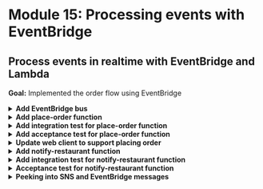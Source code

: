 # Module 15: Processing events with EventBridge

## Process events in realtime with EventBridge and Lambda

**Goal:** Implemented the order flow using EventBridge

<details>
<summary><b>Add EventBridge bus</b></summary><p>

1. Open `serverless.yml`.

2. Add an `EventBridge` bus as a new resource under the `resources.Resources` section

```yml
EventBus:
  Type: AWS::Events::EventBus
  Properties:
    Name: order_events_${self:provider.stage}
```

**IMPORTANT**: make sure that this `EventBus` resource is aligned with `ServiceUrlParameter`, `CognitoAuthorizer` and other CloudFormation resources.

3. While we're here, let's also add the EventBus name as output. Add the following to the `resources.Outputs` section.

```yml
EventBusName:
  Value: !Ref EventBus
```

4. Deploy the project.

`npm run sls -- deploy`

This will provision an EventBridge bus called `order_events_dev`.

</p></details>

<details>
<summary><b>Add place-order function</b></summary><p>

1. Add a new `place-order` function (in the `functions` section)

```yml
place-order:
  handler: functions/place-order.handler
  events:
    - http:
        path: /orders
        method: post
        authorizer:
          name: CognitoAuthorizer
          type: COGNITO_USER_POOLS
          arn: !GetAtt CognitoUserPool.Arn
  environment:
    bus_name: !Ref EventBus
```

Notice that this new function references the newly created `EventBridge` bus, whose name will be passed in via the `bus_name` environment variable.

This function also uses the same Cognito User Tool for authorization, as it'll be called directly by the client app.

2. Add the permission to publish events to `EventBridge` by adding the following to the list of permissions under `iamRoleStatements`:

```yml
- Effect: Allow
  Action: events:PutEvents
  Resource: "*"
```

Notice that we're using `"*"` here as `Resource`. Unfortunately, this is one of the shortcomings with `EventBridge` right now. That it doesn't support more granular permissions for `PutEvents` actions. Which means, anyone with this IAM permission would be able to publish events to ANY event bus in your AWS account.

3. Add a file `place-order.js` to the `functions` folder

4. Modify `place-order.js` to the following

```javascript
const EventBridge = require('aws-sdk/clients/eventbridge')
const eventBridge = new EventBridge()
const chance = require('chance').Chance()

const busName = process.env.bus_name

module.exports.handler = async (event) => {
  const restaurantName = JSON.parse(event.body).restaurantName

  const orderId = chance.guid()
  console.log(`placing order ID [${orderId}] to [${restaurantName}]`)

  await eventBridge.putEvents({
    Entries: [{
      Source: 'big-mouth',
      DetailType: 'order_placed',
      Detail: JSON.stringify({
        orderId,
        restaurantName,
      }),
      EventBusName: busName
    }]
  }).promise()

  console.log(`published 'order_placed' event into EventBridge`)

  const response = {
    statusCode: 200,
    body: JSON.stringify({ orderId })
  }

  return response
}
```

This `place-order` function handles requests to create an order (via the `POST /orders` endpoint we configured just now).

As part of the `POST` body in the request, it expects the `restaurantName` to be passed in. And upon receiving a request, all it's doing is publishing an event to the `EventBridge` bus and let some other process handle it.

</p></details>

<details>
<summary><b>Add integration test for place-order function</b></summary><p>

1. Add a file `place-order.tests.js` to `test_cases` folder

2. Modify `test_cases/place-order.tests.js` to the following

```javascript
const when = require('../steps/when')
const given = require('../steps/given')
const tearDown = require('../steps/tearDown')
const { init } = require('../steps/init')
const AWS = require('aws-sdk')
console.log = jest.fn()

const mockPutEvents = jest.fn()
AWS.EventBridge.prototype.putEvents = mockPutEvents

describe('Given an authenticated user', () => {
  let user

  beforeAll(async () => {
    await init()
    user = await given.an_authenticated_user()
  })

  afterAll(async () => {
    await tearDown.an_authenticated_user(user)
  })

  describe(`When we invoke the POST /orders endpoint`, () => {
    let resp

    beforeAll(async () => {
      mockPutEvents.mockClear()
      mockPutEvents.mockReturnValue({
        promise: async () => {}
      })

      resp = await when.we_invoke_place_order(user, 'Fangtasia')
    })

    it(`Should return 200`, async () => {
      expect(resp.statusCode).toEqual(200)
    })

    it(`Should publish a message to EventBridge bus`, async () => {
      expect(mockPutEvents).toBeCalledWith({
        Entries: [
          expect.objectContaining({
            Source: 'big-mouth',
            DetailType: 'order_placed',
            Detail: expect.stringContaining(`"restaurantName":"Fangtasia"`),
            EventBusName: expect.stringMatching(process.env.bus_name)
          })
        ]
      })
    })
  })
})
```

Wait a minute, we're mocking the AWS operations! Didn't you say not to do it last week?

Yes, I did...

The problem is that, to validate the events that are sent to `EventBridge` it'll take a bit of extra infrastructure set up. Because you can't just call `EventBridge` and ask what events it had just received on a bus recently. You need to subscribe to the bus and capture events in real-time as they happen.

We'll explore how to do this in the next couple of modules. For now, let's just mock these tests.

3. Modify `steps/when.js` to add a new `we_invoke_place_order` function

```javascript
const we_invoke_place_order = async (user, restaurantName) => {
  const body = JSON.stringify({ restaurantName })

  switch (mode) {
    case 'handler':
      return await viaHandler({ body }, 'place-order')
    case 'http':
      const auth = user.idToken
      return await viaHttp('orders', 'POST', { body, auth })
    default:
      throw new Error(`unsupported mode: ${mode}`)
  }
}
```

and don't forget to add it to the list of exported methods too

```javascript
module.exports = {
  we_invoke_get_index,
  we_invoke_get_restaurants,
  we_invoke_search_restaurants,
  we_invoke_place_order
}
```

4. Run integration tests

`npm run test`

and see that all 5 tests are passing

```
 PASS  tests/test_cases/get-index.tests.js
 PASS  tests/test_cases/get-restaurants.tests.js
 PASS  tests/test_cases/place-order.tests.js
 PASS  tests/test_cases/search-restaurants.tests.js (5.041s)
  ● Console

    console.info functions/search-restaurants.js:24
      this is a new secret


Test Suites: 4 passed, 4 total
Tests:       5 passed, 5 total
Snapshots:   0 total
Time:        5.431s
```

5. Deploy the project

`npm run sls -- deploy`

</p></details>

<details>
<summary><b>Add acceptance test for place-order function</b></summary><p>

When executing the deployed `place-order` function via API Gateway, the function would publish an `order_placed` event to the real EventBridge bus.

To verify that the event is published as expected, you have some options (discussed in [this post](https://theburningmonk.com/2019/09/how-to-include-sns-and-kinesis-in-your-e2e-tests/)). Again, for the purpose of this workshop, we'll take a short-cut and only validate EventBridge was called when executing as an integration test, using mocks...

1. Modify `test_cases/place-order.tests.js` so the `Should publish a message to EventBridge bus` test case only runs as an integration test.

Wrap the test case

```javascript
it(`Should publish a message to EventBridge bus`, async () => {
  expect(mockPutEvents).toBeCalledWith({
    Entries: [
      expect.objectContaining({
        Source: 'big-mouth',
        DetailType: 'order_placed',
        Detail: expect.stringContaining(`"restaurantName":"Fangtasia"`),
        EventBusName: expect.stringMatching(process.env.bus_name)
      })
    ]
  })
})
```

in an `if` block like this

```javascript
if (process.env.TEST_MODE === 'handler') {
  it(`Should publish a message to EventBridge bus`, async () => {
    expect(mockPutEvents).toBeCalledWith({
      Entries: [
        expect.objectContaining({
          Source: 'big-mouth',
          DetailType: 'order_placed',
          Detail: expect.stringContaining(`"restaurantName":"Fangtasia"`),
          EventBusName: expect.stringMatching(process.env.bus_name)
        })
      ]
    })
  })
}
```

2. Run acceptance test

`npm run acceptance`

and see that we have 4 (instead of 5 for integration) tests, and they're all passing.

```
 PASS  tests/test_cases/get-restaurants.tests.js
  ● Console

    console.info tests/steps/when.js:40
      invoking via HTTP GET https://4q8sbvheq2.execute-api.us-east-1.amazonaws.com/dev/restaurants

 PASS  tests/test_cases/get-index.tests.js
  ● Console

    console.info tests/steps/when.js:40
      invoking via HTTP GET https://4q8sbvheq2.execute-api.us-east-1.amazonaws.com/dev/

 PASS  tests/test_cases/place-order.tests.js
  ● Console

    console.info tests/steps/when.js:40
      invoking via HTTP POST https://4q8sbvheq2.execute-api.us-east-1.amazonaws.com/dev/orders

 PASS  tests/test_cases/search-restaurants.tests.js
  ● Console

    console.info tests/steps/when.js:40
      invoking via HTTP POST https://4q8sbvheq2.execute-api.us-east-1.amazonaws.com/dev/restaurant
s/search


Test Suites: 4 passed, 4 total
Tests:       4 passed, 4 total
Snapshots:   0 total
Time:        4.845s
```

Again, we'll see how we can extend these acceptance tests to validate the events that are published to EventBridge and SNS.

</p></details>

<details>
<summary><b>Update web client to support placing order</b></summary><p>

1. Modify `static/index.html` to the following

```html
<!DOCTYPE html>
<html>
  <head>
    <meta charset="UTF-8">
    <title>Big Mouth</title>

    <script src="https://sdk.amazonaws.com/js/aws-sdk-2.149.0.min.js"></script>
    <script src="https://d2qt42rcwzspd6.cloudfront.net/manning/aws-cognito-sdk.min.js"></script>
    <script src="https://d2qt42rcwzspd6.cloudfront.net/manning/amazon-cognito-identity.min.js"></script>
    <script src="https://code.jquery.com/jquery-3.2.1.min.js" 
            integrity="sha256-hwg4gsxgFZhOsEEamdOYGBf13FyQuiTwlAQgxVSNgt4="
            crossorigin="anonymous"></script>
    <script src="https://code.jquery.com/ui/1.12.1/jquery-ui.min.js" 
            integrity="sha384-Dziy8F2VlJQLMShA6FHWNul/veM9bCkRUaLqr199K94ntO5QUrLJBEbYegdSkkqX" 
            crossorigin="anonymous"></script>
    <link rel="stylesheet" href="https://code.jquery.com/ui/1.12.1/themes/base/jquery-ui.css">

    <style>
      .fullscreenDiv {
        background-color: #05bafd;
        width: 100%;
        height: auto;
        bottom: 0px;
        top: 0px;
        left: 0;
        position: absolute;        
      }
      .restaurantsDiv {
        background-color: #ffffff;
        width: 100%;
        height: auto;
      }
      .dayOfWeek {
        font-family: Arial, Helvetica, sans-serif;
        font-size: 32px;
        padding: 10px;
        height: auto;
        display: flex;
        justify-content: center;
      }
      .column-container {
        padding: 0;
        margin: 0;        
        list-style: none;
        display: flex;
        flex-flow: column;
        flex-wrap: wrap;
        justify-content: center;
      }
      .row-container {
        padding: 5px;
        margin: 5px;
        list-style: none;
        display: flex;
        flex-flow: row;
        flex-wrap: wrap;
        justify-content: center;
      }
      .item {
        padding: 5px;
        height: auto;
        margin-top: 10px;
        display: flex;
        flex-flow: row;
        flex-wrap: wrap;
        justify-content: center;
      }
      .restaurant {
        background-color: #00a8f7;
        border-radius: 10px;
        padding: 5px;
        height: auto;
        width: auto;
        margin-left: 40px;
        margin-right: 40px;
        margin-top: 15px;
        margin-bottom: 0px;
        display: flex;
        justify-content: center;
      }
      .restaurant-name {
        font-size: 24px;
        font-family:Arial, Helvetica, sans-serif;
        color: #ffffff;
        padding: 10px;
        margin: 0px;
      }
      .restaurant-image {
        padding-top: 0px;
        margin-top: 0px;
      }
      .row-container-left {
        list-style: none;
        display: flex;
        flex-flow: row;
        justify-content: flex-start;
      }
      .menu-text {
        font-family: Arial, Helvetica, sans-serif;
        font-size: 24px;
        font-weight: bold;
        color: white;
      }
      .text-trail-space {
        margin-right: 10px;
      }
      .hidden {
        display: none;
      }

      lable, button, input {
        display:block;
        font-family: Arial, Helvetica, sans-serif;
        font-size: 18px;
      }
      
      fieldset { 
        padding:0; 
        border:0; 
        margin-top:25px; 
      }

    </style>

    <script>
      const AWS_REGION = '{{awsRegion}}';
      const COGNITO_USER_POOL_ID = '{{cognitoUserPoolId}}';
      const CLIENT_ID = '{{cognitoClientId}}';
      const SEARCH_URL = '{{& searchUrl}}';
      const PLACE_ORDER_URL = '{{& placeOrderUrl}}';

      var regDialog, regForm;
      var verifyDialog;
      var regCompleteDialog;
      var signInDialog;
      var userPool, cognitoUser;
      var idToken;

      function toggleSignOut (enable) {
        enable === true ? $('#sign-out').show() : $('#sign-out').hide();
      }

      function toggleSignIn (enable) {
        enable === true ? $('#sign-in').show() : $('#sign-in').hide();
      }

      function toggleRegister (enable) {
        enable === true ? $('#register').show() : $('#register').hide();
      }

      function init() {
        AWS.config.region = AWS_REGION;
        AWSCognito.config.region = AWS_REGION;

        var data = { 
          UserPoolId : COGNITO_USER_POOL_ID, 
          ClientId : CLIENT_ID
        };
        userPool = new AWSCognito.CognitoIdentityServiceProvider.CognitoUserPool(data);
        cognitoUser = userPool.getCurrentUser();

        if (cognitoUser != null) {          
          cognitoUser.getSession(function(err, session) {
            if (err) {
                alert(err);
                return;
            }

            idToken = session.idToken.jwtToken;
            console.log('idToken: ' + idToken);
            console.log('session validity: ' + session.isValid());
          });

          toggleSignOut(true);
          toggleSignIn(false);
          toggleRegister(false);
        } else {
          toggleSignOut(false);
          toggleSignIn(true);
          toggleRegister(true);
        }
      }

      function addUser() {
        var firstName = $("#first-name")[0].value;
        var lastName = $("#last-name")[0].value;
        var username = $("#username")[0].value;
        var password = $("#password")[0].value;
        var email = $("#email")[0].value;

        var attributeList = [
          new AWSCognito.CognitoIdentityServiceProvider.CognitoUserAttribute({ 
            Name : 'email', Value : email
          }),
          new AWSCognito.CognitoIdentityServiceProvider.CognitoUserAttribute({ 
            Name : 'given_name', Value : firstName
          }),
          new AWSCognito.CognitoIdentityServiceProvider.CognitoUserAttribute({ 
            Name : 'family_name', Value : lastName
          }),
        ];

        userPool.signUp(username, password, attributeList, null, function(err, result){
          if (err) {
            alert(err);
            return;
          }
          cognitoUser = result.user;
          console.log('user name is ' + cognitoUser.getUsername());

          regDialog.dialog("close");
          verifyDialog.dialog("open");
        });
      }

      function confirmUser() {
        var verificationCode = $("#verification-code")[0].value;
        cognitoUser.confirmRegistration(verificationCode, true, function(err, result) {
          if (err) {
            alert(err);
            return;
          }
          console.log('verification call result: ' + result);

          verifyDialog.dialog("close");
          regCompleteDialog.dialog("open");
        });
      }

      function authenticateUser() {
        var username = $("#sign-in-username")[0].value;
        var password = $("#sign-in-password")[0].value;

        var authenticationData = {
          Username : username,
          Password : password,
        };
        var authenticationDetails = new AWSCognito.CognitoIdentityServiceProvider.AuthenticationDetails(authenticationData);
        var userData = {
          Username : username,
          Pool : userPool
        };
        var cognitoUser = new AWSCognito.CognitoIdentityServiceProvider.CognitoUser(userData);

        cognitoUser.authenticateUser(authenticationDetails, {
          onSuccess: function (result) {
            console.log('access token : ' + result.getAccessToken().getJwtToken());
            /*Use the idToken for Logins Map when Federating User Pools with Cognito Identity or when passing through an Authorization Header to an API Gateway Authorizer*/
            idToken = result.idToken.jwtToken;
            console.log('idToken : ' + idToken);

            signInDialog.dialog("close");
            toggleRegister(false);
            toggleSignIn(false);
            toggleSignOut(true);
          },

          onFailure: function(err) {
            alert(err);
          }
        });
      }

      function signOut() {
        if (cognitoUser != null) {
          cognitoUser.signOut();
          toggleRegister(true);
          toggleSignIn(true);
          toggleSignOut(false);
        }
      }

      function searchRestaurants() {
        var theme = $("#theme")[0].value;

        var xhr = new XMLHttpRequest();
        xhr.open('POST', SEARCH_URL, true);
        xhr.setRequestHeader("Content-Type", "application/json");
        xhr.setRequestHeader("Authorization", idToken);
        xhr.send(JSON.stringify({ theme }));
        
        xhr.onreadystatechange = function (e) {
          if (xhr.readyState === 4 && xhr.status === 200) {
            var restaurants = JSON.parse(xhr.responseText);
            var restaurantsList = $("#restaurantsUl");
            restaurantsList.empty();

            for (var restaurant of restaurants) {
              restaurantsList.append(`
              <li class="restaurant">
                <ul class="column-container" onclick='placeOrder("${restaurant.name}")'>
                    <li class="item restaurant-name">${restaurant.name}</li>
                    <li class="item restaurant-image">
                      <img src="${restaurant.image}">
                    </li>
                </ul>
              </li>
              `);
            }

          } else if (xhr.readyState === 4) {
            alert(xhr.responseText);
          }
        };
      }

      function placeOrder(restaurantName) {
        var xhr = new XMLHttpRequest();
        xhr.open('POST', PLACE_ORDER_URL, true);
        xhr.setRequestHeader("Content-Type", "application/json");
        xhr.setRequestHeader("Authorization", idToken);
        xhr.send(JSON.stringify({ restaurantName }));

        xhr.onreadystatechange = function (e) {
          if (xhr.readyState === 4 && xhr.status === 200) {
            alert("your order has been placed, we'll let you know once it's been accepted by the restaurant!");
          } else if (xhr.readyState === 4) {
            alert(xhr.responseText);
          }
        };
      }

      $(document).ready(function() {
        regDialog = $("#reg-dialog-form").dialog({
          autoOpen: false,
          modal: true,
          buttons: {
            "Create an account": addUser,
            Cancel: function() {
              regDialog.dialog("close");
            }
          },
          close: function() {
            regForm[0].reset();
          }
        });

        regForm = regDialog.find("form").on("submit", function(event) {
          event.preventDefault();
          addUser();
        });
        
        $("#register").on("click", function() {
          regDialog.dialog("open");
        });

        verifyDialog = $("#verify-dialog-form").dialog({
          autoOpen: false,
          modal: true,
          buttons: {
            "Confirm registration": confirmUser,
            Cancel: function() {
              verifyDialog.dialog("close");
            }
          },
          close: function() {
            $(this).dialog("close");
          }
        });

        regCompleteDialog = $("#registered-message").dialog({
          autoOpen: false,
          modal: true,
          buttons: {
            Ok: function() {
              $(this).dialog("close");
            }
          }
        });

        signInDialog = $("#sign-in-form").dialog({
          autoOpen: false,
          modal: true,
          buttons: {
            "Sign in": authenticateUser,
            Cancel: function() {
              signInDialog.dialog("close");
            }
          },
          close: function() {
            $(this).dialog("close");
          }
        });

        $("#sign-in").on("click", function() {
          signInDialog.dialog("open");
        });

        $("#sign-out").on("click", function() {
          signOut();
        })

        init();
      });

    </script>
  </head>

  <body>
    <div class="fullscreenDiv">
      <ul class="column-container">
        <li>
          <ul class="row-container-left">
            <li id="register" class="item text-trail-space hidden">
              <a class="menu-text" href="#">Register</a>
            </li>
            <li id="sign-in" class="item menu-text text-trail-space hidden">
              <a class="menu-text" href="#">Sign in</a>
            </li>
            <li id="sign-out" class="item menu-text text-trail-space hidden">
              <a class="menu-text" href="#">Sign out</a>
            </li>
          </ul>
        </li>
        <li class="item">
          <img id="logo" src="https://d2qt42rcwzspd6.cloudfront.net/manning/big-mouth.png">
        </li>
        <li class="item">
          <input id="theme" type="text" size="50" placeholder="enter a theme, eg. rick and morty"/>
          <button onclick="searchRestaurants()">Find Restaurants</button>
        </li>
        <li>
          <div class="restaurantsDiv column-container">
            <b class="dayOfWeek">{{dayOfWeek}}</b>
            <ul id="restaurantsUl" class="row-container">
              {{#restaurants}}
              <li class="restaurant">
                <ul class="column-container" onclick='placeOrder("{{name}}")'>
                    <li class="item restaurant-name">{{name}}</li>
                    <li class="item restaurant-image">
                      <img src="{{image}}">
                    </li>
                </ul>
              </li>
              {{/restaurants}}
            </ul>
          </div>
        </li>
      </ul>
    </div>

    <div id="reg-dialog-form" title="Register">       
      <form>
        <fieldset>
          <label for="first-name">First Name</label>
          <input type="text" id="first-name" class="text ui-widget-content ui-corner-all">
          <label for="last-name">Last Name</label>
          <input type="text" id="last-name" class="text ui-widget-content ui-corner-all">
          <label for="email">Email</label>
          <input type="text" name="email" id="email" class="text ui-widget-content ui-corner-all">
          <label for="username">Username</label>
          <input type="text" name="username" id="username" class="text ui-widget-content ui-corner-all">
          <label for="password">Password</label>
          <input type="password" name="password" id="password" class="text ui-widget-content ui-corner-all">
        </fieldset>
      </form>
    </div>

    <div id="verify-dialog-form" title="Verify">
      <form>
        <fieldset>
            <label for="verification-code">Verification Code</label>
            <input type="text" id="verification-code" class="text ui-widget-content ui-corner-all">
        </fieldset>
      </form>
    </div>

    <div id="registered-message" title="Registration complete!">
      <p>
        <span class="ui-icon ui-icon-circle-check" style="float:left; margin:0 7px 50px 0;"></span>
        You are now registered!
      </p>
    </div>

    <div id="sign-in-form" title="Sign in">
      <form>
          <fieldset>            
            <label for="sign-in-username">Username</label>
            <input type="text" id="sign-in-username" class="text ui-widget-content ui-corner-all">
            <label for="sign-in-password">Password</label>
            <input type="password" id="sign-in-password" class="text ui-widget-content ui-corner-all">
          </fieldset>
        </form>
    </div>

  </body>

</html>
```

This new UI code would call the `POST /orders` endpoint when you click on one of the restaurants.

But to do that, the `get-index` function needs to know the URL endpoint for it, and then pass it into the HTML template.

2. Open `serverless.yml` and add an `orders_api` environment variable to the `get-index` function.

```yml
orders_api:
  Fn::Join:
    - ""
    - - https://
      - !Ref ApiGatewayRestApi
      - .execute-api.${self:provider.region}.amazonaws.com/${self:provider.stage}/orders
```

3. Modify `functions/get-index.js` to fetch the URL endpoint to place orders (from a new `orders_api` environment variable). On ln8 where you have:

```javascript
const restaurantsApiRoot = process.env.restaurants_api
```

Somewhere near there, add the following:

```javascript
const ordersApiRoot = process.env.orders_api
```

4. Modify `functions/get-index.js` to pass the `ordersApiRoot` url to the updated `index.html` template. On ln38, replace the `view` object so we add a `placeOrderUrl` field.

```javascript
const view = {
  awsRegion,
  cognitoUserPoolId,
  cognitoClientId,
  dayOfWeek,
  restaurants,
  searchUrl: `${restaurantsApiRoot}/search`,
  placeOrderUrl: `${ordersApiRoot}`
}
```

5. Deploy the project

`npm run sls -- deploy`

Load the landing page in the browser and click on one of the restaurants to order (if your login token has expired then you'll have to sign in again)

![](/images/mod15-001.png)

</p></details>

<details>
<summary><b>Add notify-restaurant function</b></summary><p>

1. Modify `serverless.yml` to add a new SNS topic for notifying restaurants, under the `resources.Resources` section

```yml
RestaurantNotificationTopic:
  Type: AWS::SNS::Topic
```

**IMPORTANT**: make sure this is aligned with other CloudFormation resources, like the `EventBus` resoure we added earlier.

2. Also, add the SNS topic's name and ARN to our stack output. Add the following to the `resources.Outputs` section of the `serverless.yml`.

```yml
RestaurantNotificationTopicName:
  Value: !GetAtt RestaurantNotificationTopic.TopicName

RestaurantNotificationTopicArn:
  Value: !Ref RestaurantNotificationTopic
```

3. Deploy the project to provision the SNS topic.

`npm run sls -- deploy`

4. Add a file `notify-restaurant.js` in the `functions` folder

5. Modify `functions/notify-restaurant.js` to the following

```javascript
const EventBridge = require('aws-sdk/clients/eventbridge')
const eventBridge = new EventBridge()
const SNS = require('aws-sdk/clients/sns')
const sns = new SNS()

const busName = process.env.bus_name
const topicArn = process.env.restaurant_notification_topic

module.exports.handler = async (event) => {
  const order = event.detail
  const snsReq = {
    Message: JSON.stringify(order),
    TopicArn: topicArn
  };
  await sns.publish(snsReq).promise()

  const { restaurantName, orderId } = order
  console.log(`notified restaurant [${restaurantName}] of order [${orderId}]`)

  await eventBridge.putEvents({
    Entries: [{
      Source: 'big-mouth',
      DetailType: 'restaurant_notified',
      Detail: JSON.stringify(order),
      EventBusName: busName
    }]
  }).promise()

  console.log(`published 'restaurant_notified' event to EventBridge`)
}
```

This `notify-restaurant` function would be trigger by `EventBridge`, and by the `place_order` event that we publish from the `place-order` function.

Remember that in the `place-order` function we published `Detail` as a JSON string:

```javascript
await eventBridge.putEvents({
  Entries: [{
    Source: 'big-mouth',
    DetailType: 'order_placed',
    Detail: JSON.stringify({
      orderId,
      restaurantName,
    }),
    EventBusName: busName
  }]
}).promise()
```

However, when `EventBridge` invokes our function, `event.detail` is going to be an object, and it's called `detail` not `Detail` (one of many inconsistencies that you just have to live with in AWS...)

Our function here would publish a message to the `RestaurantNotificationTopic` SNS topic to notify the restaurant of a new order. And then it will publish a `restaurant_notified` event.

But we still need to configure this function in the `serverless.yml`.

6. Modify `serverless.yml` to add a new `notify-restaurant` function

```yml
notify-restaurant:
  handler: functions/notify-restaurant.handler
  events:
    - eventBridge:
        eventBus: arn:aws:events:#{AWS::Region}:#{AWS::AccountId}:event-bus/order_events_${self:provider.stage}
        pattern:
          source:
            - big-mouth
          detail-type:
            - order_placed
  environment:
    bus_name: !Ref EventBus
    restaurant_notification_topic: !Ref RestaurantNotificationTopic
```

In case you're wondering why we aren't using `!GetAtt EventBus.Arn` in the event source definition, it's because the Serverless framework only accepts a string here.

If you have read the Serverless framework [docs](https://serverless.com/framework/docs/providers/aws/events/event-bridge#using-a-different-event-bus) on EventBridge, then you might also be wondering why I didn't just let the Serverless framework create the bus for us.

That is a very good question!

The reason is that you generally wouldn't have a separate event bus per microservice. The power of `EventBridge` is that it gives you very fine-grained filtering capabilities and you can subscribe to events based on its content such as the type of the event (usually in the `detail-type` attribute).

Therefore you typically would have a centralized event bus for the whole organization, and different services would be publishing and subscribing to the same event bus. This event bus would be provisioned by other projects that manage these shared resources (as discussed before). Which is why it's far more likely that your `EventBridge` functions would need to subscribe to an existing event bus by ARN.

As for the subscription pattern itself, well, in this case we're listening for only the `order_placed` events published by the `place-order` function.

To learn more about content-based filtering with EventBridge, have a read of [this post](https://www.tbray.org/ongoing/When/201x/2019/12/18/Content-based-filtering) by Tim Bray.

7. Modify `serverless.yml` to add the permission to `sns:Publish` to the SNS topic, under `provider.iamRoleStatements`

```yml
- Effect: Allow
  Action: sns:Publish
  Resource: !Ref RestaurantNotificationTopic
```

</p></details>

<details>
<summary><b>Add integration test for notify-restaurant function</b></summary><p>

1. Modify `steps/when.js` to add a `we_invoke_notify_restaurant` function

```javascript
const we_invoke_notify_restaurant = async (event) => {
  if (mode === 'handler') {
    await viaHandler(event, 'notify-restaurant')
  } else {
    throw new Error('not supported')
  }
}
```

and again, don't forget to add it to the list of exported methods

```javascript
module.exports = {
  we_invoke_get_index,
  we_invoke_get_restaurants,
  we_invoke_search_restaurants,
  we_invoke_place_order,
  we_invoke_notify_restaurant
}
```

3. Add a file `notify-restaurant.tests.js` to the `test_cases` folder

4. Modify `test_cases/notify-restaurant.tests.js` to the following

```javascript
const { init } = require('../steps/init')
const when = require('../steps/when')
const AWS = require('aws-sdk')
const chance = require('chance').Chance()
console.log = jest.fn()

const mockPutEvents = jest.fn()
AWS.EventBridge.prototype.putEvents = mockPutEvents
const mockPublish = jest.fn()
AWS.SNS.prototype.publish = mockPublish

describe(`When we invoke the notify-restaurant function`, () => {
  if (process.env.TEST_MODE === 'handler') {
    beforeAll(async () => {
      await init()

      mockPutEvents.mockClear()
      mockPublish.mockClear()

      mockPutEvents.mockReturnValue({
        promise: async () => {}
      })
      mockPublish.mockReturnValue({
        promise: async () => {}
      })

      const event = {
        source: 'big-mouth',
        'detail-type': 'order_placed',
        detail: {
          orderId: chance.guid(),
          userEmail: chance.email(),
          restaurantName: 'Fangtasia'
        }
      }
      await when.we_invoke_notify_restaurant(event)
    })

    it(`Should publish message to SNS`, async () => {
      expect(mockPublish).toBeCalledWith({
        Message: expect.stringMatching(`"restaurantName":"Fangtasia"`),
        TopicArn: expect.stringMatching(process.env.restaurant_notification_topic)
      })
    })

    it(`Should publish event to EventBridge`, async () => {
      expect(mockPutEvents).toBeCalledWith({
        Entries: [
          expect.objectContaining({
            Source: 'big-mouth',
            DetailType: 'restaurant_notified',
            Detail: expect.stringContaining(`"restaurantName":"Fangtasia"`),
            EventBusName: expect.stringMatching(process.env.bus_name)
          })
        ]
      })
    })
  } else {
    it('no acceptance test', () => {})
  }
})
```

Notice that all the test cases are wrapped inside a big `if` condition. It's weird, I know.. Ignore it for now, we'll talk about it shortly.

5. Run integration tests

`npm run test`

and see that the new test is failing

```
 FAIL  tests/test_cases/notify-restaurant.tests.js

  ● Console

    console.log tests/steps/init.js:26
      AWS credential loaded
    console.log functions/notify-restaurant.js:19
      notified restaurant [Fangtasia] of order [cccf6190-9768-51ac-9435-c4ca101a6018]
    console.log functions/notify-restaurant.js:30
      published 'restaurant_notified' event to EventBridge


  ● When we invoke the notify-restaurant function › Should publish message to SNS

    TypeError: Cannot read property 'body' of undefined

      13 |   const response = await handler(event, context)
      14 |   const contentType = _.get(response, 'headers.content-type', 'application/json');
    > 15 |   if (response.body && contentType === 'application/json') {
         |                ^
      16 |     response.body = JSON.parse(response.body);
      17 |   }
      18 |   return response

      at viaHandler (tests/steps/when.js:15:16)

  ● When we invoke the notify-restaurant function › Should publish event to EventBridge

    TypeError: Cannot read property 'body' of undefined

      13 |   const response = await handler(event, context)
      14 |   const contentType = _.get(response, 'headers.content-type', 'application/json');
    > 15 |   if (response.body && contentType === 'application/json') {
         |                ^
      16 |     response.body = JSON.parse(response.body);
      17 |   }
      18 |   return response

      at viaHandler (tests/steps/when.js:15:16)
```

This is because our `notify-restaurant` function doesn't return any response because it doesn't need to. But the `when.viaHandler` function kinda expects a response object with `body`.

6. Modify `steps/when.js` to update the `viaHandler` function to handle this

```javascript
const viaHandler = async (event, functionName) => {
  const handler = require(`${APP_ROOT}/functions/${functionName}`).handler

  const context = {}
  const response = await handler(event, context)
  const contentType = _.get(response, 'headers.content-type', 'application/json');
  if (_.get(response, 'body') && contentType === 'application/json') {
    response.body = JSON.parse(response.body);
  }
  return response
}
```

7. Rerun integration tests

`npm run test`

and see that all tests are passing now

```
 PASS  tests/test_cases/notify-restaurant.tests.js
 PASS  tests/test_cases/get-index.tests.js
 PASS  tests/test_cases/get-restaurants.tests.js
 PASS  tests/test_cases/place-order.tests.js
 PASS  tests/test_cases/search-restaurants.tests.js (6.221s)
  ● Console

    console.info functions/search-restaurants.js:24
      this is a new secret


Test Suites: 5 passed, 5 total
Tests:       7 passed, 7 total
Snapshots:   0 total
Time:        6.694s
```

</p></details>

<details>
<summary><b>Acceptance test for notify-restaurant function</b></summary><p>

We can publish an `order_placed` event to the EventBridge event via the AWS SDK to execute the deployed `notify-restaurant` function. Since this function publishes to both SNS and EventBridge, we have the same conumdrum in verifying that it's producing the expected side-effects as the `place-order` function.

For now, we'll take a short-cut and skip the test altogether. Notice that the test cases are all wrapped inside an `if` statement already

```javascript
if (process.env.TEST_MODE === 'handler') {
  ...
} else {
  it('no acceptance test', () => {})
}
```

so they're only executed when you run the integration tests.

The `no acceptance test` is a dummy test, it's only there because Jest errors if it doesn't find a test in a module. So without it, the acceptance tests would fail because Jest the `search-restaurants.tests.js` module doesn't contain a test.

In the next couple of modules, we'll come back and address this properly.

</p></details>

<details>
<summary><b>Peeking into SNS and EventBridge messages</b></summary><p>

While working on these changes, we don't have a way to check what our functions are writing to SNS or EventBridge. This is a common problem for teams that leverage these services heavily. To address this, check out the [lumigo-cli](https://www.npmjs.com/package/lumigo-cli). It has commands to [tail-sns](https://www.npmjs.com/package/lumigo-cli#lumigo-cli-tail-sns) and [tail-eventbridge-bus](https://www.npmjs.com/package/lumigo-cli#lumigo-cli-tail-eventbridge-bus) which lets you see what events are published to these services in real time.

![](/images/mod15-002.png)

![](/images/mod15-003.png)

1. Deploy the project.

`npm run sls -- deploy`

2. Use the `lumigo-cli` to peek at both the SNS topic and the EventBridge bus.

3. Load the index page in the browser and place a few orders. You should see those events show up in the `lumigo-cli` terminals.

</p></details>
